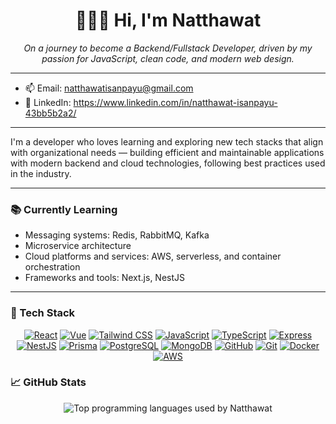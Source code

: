 <h1 align="center">🙋🏼‍♂️ Hi, I'm Natthawat</h1>

<p align="center">
  <i>On a journey to become a Backend/Fullstack Developer, driven by my passion for JavaScript, clean code, and modern web design.</i>
</p>

---

- 📫 Email: natthawatisanpayu@gmail.com
- 💼 LinkedIn: https://www.linkedin.com/in/natthawat-isanpayu-43bb5b2a2/

---

I'm a developer who loves learning and exploring new tech stacks that align with organizational needs — building efficient and maintainable applications with modern backend and cloud technologies, following best practices used in the industry.

---

### 📚 Currently Learning

- Messaging systems: Redis, RabbitMQ, Kafka  
- Microservice architecture
- Cloud platforms and services: AWS, serverless, and container orchestration  
- Frameworks and tools: Next.js, NestJS

---

### 🧰 Tech Stack

<p align="center">
  <a href="https://reactjs.org/"><img src="https://skillicons.dev/icons?i=react" alt="React" /></a>
  <a href="https://vuejs.org/"><img src="https://skillicons.dev/icons?i=vue" alt="Vue" /></a>
  <a href="https://tailwindcss.com/"><img src="https://skillicons.dev/icons?i=tailwind" alt="Tailwind CSS" /></a>
  <a href="https://developer.mozilla.org/docs/Web/JavaScript"><img src="https://skillicons.dev/icons?i=js" alt="JavaScript" /></a>
  <a href="https://www.typescriptlang.org/"><img src="https://skillicons.dev/icons?i=ts" alt="TypeScript" /></a>
  <a href="https://expressjs.com/"><img src="https://skillicons.dev/icons?i=express" alt="Express" /></a>
  <a href="https://nestjs.com/"><img src="https://skillicons.dev/icons?i=nestjs" alt="NestJS" /></a>
  <a href="https://www.prisma.io/"><img src="https://skillicons.dev/icons?i=prisma" alt="Prisma" /></a>
  <a href="https://www.postgresql.org/"><img src="https://skillicons.dev/icons?i=postgres" alt="PostgreSQL" /></a>
  <a href="https://www.mongodb.com/"><img src="https://skillicons.dev/icons?i=mongodb" alt="MongoDB" /></a>
  <a href="https://github.com/"><img src="https://skillicons.dev/icons?i=github" alt="GitHub" /></a>
  <a href="https://git-scm.com/"><img src="https://skillicons.dev/icons?i=git" alt="Git" /></a>
  <a href="https://www.docker.com/"><img src="https://skillicons.dev/icons?i=docker" alt="Docker" /></a>
  <a href="https://aws.amazon.com/"><img src="https://skillicons.dev/icons?i=aws" alt="AWS" /></a>
</p>

### 📈 GitHub Stats

<p align="center">
  <img src="https://github-readme-stats.vercel.app/api/top-langs/?username=natthawatis-dev&layout=compact&theme=radical" alt="Top programming languages used by Natthawat"/>
</p>
